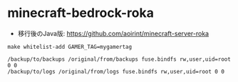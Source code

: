 # minecraft-bedrock-roka

- 移行後のJava版: <https://github.com/aoirint/minecraft-server-roka>

```shell
make whitelist-add GAMER_TAG=mygamertag
```

```fstab
/backup/to/backups /original/from/backups fuse.bindfs rw,user,uid=root 0 0
/backup/to/logs /original/from/logs fuse.bindfs rw,user,uid=root 0 0
```

